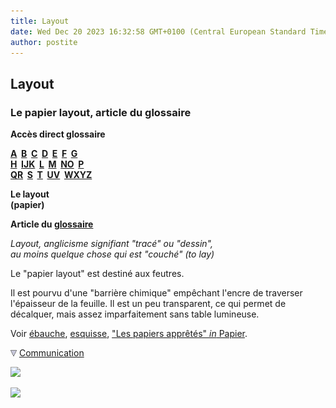 ```yaml
---
title: Layout
date: Wed Dec 20 2023 16:32:58 GMT+0100 (Central European Standard Time)
author: postite
---
```


## Layout
### Le papier layout, article du glossaire
 **Accès direct glossaire**

**[A](a.html)  [B](b.html)  [C](c.html)  [D](d.html)  [E](e.html)  [F](f.html)  [G](g.html)  
[H](h.html)  [IJK](ijk.html)  [L](l.html)  [M](m.html)  [NO](no.html)  [P](p.html)  
[QR](qr.html)  [S](s.html)  [T](t.html)  [UV](uv.html)  [WXYZ](wxyz.html)**

**Le layout  
(papier)**

**Article du [glossaire](glossaire.html)**

_Layout, anglicisme signifiant "tracé" ou "dessin",  
au moins quelque chose qui est "couché" (to lay)_

Le "papier layout" est destiné aux feutres.

Il est pourvu d'une "barrière chimique" empêchant l'encre de traverser l'épaisseur de la feuille. Il est un peu transparent, ce qui permet de décalquer, mais assez imparfaitement sans table lumineuse.

Voir [ébauche](ebauche.html), [esquisse](esquisse.html), ["Les papiers apprêtés" _in_ Papier](papier.html#lespapiersprepares).



![](images/flechebas.gif) [Communication](http://www.artrealite.com/annonceurs.htm) 

[![](https://cbonvin.fr/sites/regie.artrealite.com/visuels/campagne1.png)](index-2.html#20131014)

![](https://cbonvin.fr/sites/regie.artrealite.com/visuels/campagne2.png)